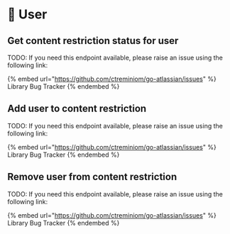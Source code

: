 # 👤 User

## Get content restriction status for user

TODO: If you need this endpoint available, please raise an issue using the following link:

{% embed url="https://github.com/ctreminiom/go-atlassian/issues" %}
Library Bug Tracker
{% endembed %}

## Add user to content restriction

TODO: If you need this endpoint available, please raise an issue using the following link:

{% embed url="https://github.com/ctreminiom/go-atlassian/issues" %}
Library Bug Tracker
{% endembed %}

## Remove user from content restriction

TODO: If you need this endpoint available, please raise an issue using the following link:

{% embed url="https://github.com/ctreminiom/go-atlassian/issues" %}
Library Bug Tracker
{% endembed %}
